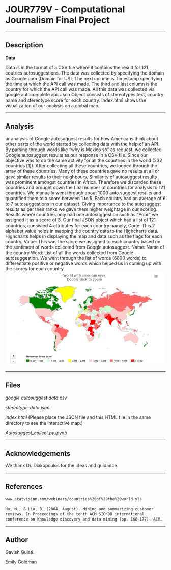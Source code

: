 # JOUR779V - Computational Journalism Final Project

-----------
Description
-----------

**Data**

Data is in the format of a CSV file where it contains the result for 121 coutries autosuggestions. The data was collected by specifying the domain as Google.com (Domain for US). The next column is Timestamp specifying the time at which the API call was made. The third and last column is the country for which the API call was made. All this data was collected via google autocomplete api. Json Object consists of stereotypes text, country name and stereotype score for each country. Index.html shows the visualization of our analysis on a global map.


---------------
Analysis
---------------

ur analysis of Google autosuggest results for how Americans think about other parts of the world started by collecting data with the help of an API. By parsing through words like “why is Mexico so” as request, we collected Google autosuggest results as our response in a CSV file. SInce our objective was to do the same activity for all the countries in the world (232 countries [1]). After collecting all these countries, we looped through the array of these countries. Many of these countries gave no results at all or gave similar results to their neighbours. Similarity of autosuggest results was prominent amongst countries in Africa. Therefore we discarded these countries and brought down the final number of countries for analysis to 121 countries. We manually went through about 1000 auto suggest results and quantified them to a score between 1 to 5. Each country had an average of 6 to 7 autosuggestions in our dataset. Giving importance to the autosuggest results as per their ranks we gave them higher weightage in our scoring. Results where countries only had one autosuggestion such as “Poor” we assigned it as a score of 3. Our final JSON object which had a list of 121 countries, consisted 4 attributes for each country namely,
Code: This 2 alphabet value helps in mapping the country data to the Highcharts data. Highcharts helps in displaying the map and data such as the flags for each country.
Value: This was the score we assigned to each country based on the sentiment of words collected from Google autosuggest.
Name: Name of the country
Word: List of all the words collected from Google autosuggestion.
We went through the list of words (6800 words) to differentiate positive or negative words which helped us in coming up with the scores for each country
![Interactive Map](https://github.com/gavishgulati/World-with-american-eyes/blob/master/World-With-American-Eyes.JPG)

-----
Files
-----

*google autosuggest data.csv*

*stereotype-data.json*

*index.html* (Please place the JSON file and this HTML file in the same directory to see the interactive map.)

*Autosuggest_collect.py.ipynb*


----------------
Acknowledgements
----------------

   We thank Dr. Diakopoulos for the ideas and guidance.

----------
References
----------

	www.statvision.com/webinars/countries%20of%20the%20world.xls

	Hu, M., & Liu, B. (2004, August). Mining and summarizing customer reviews. In Proceedings of the tenth ACM SIGKDD international conference on Knowledge discovery and data mining (pp. 168-177). ACM.

-------
Author
-------

Gavish Gulati.

Emily Goldman
